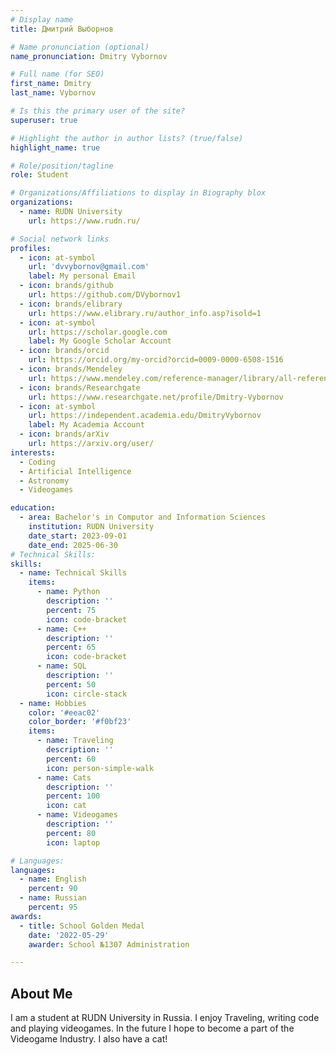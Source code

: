 ```yaml
---
# Display name
title: Дмитрий Выборнов

# Name pronunciation (optional)
name_pronunciation: Dmitry Vybornov

# Full name (for SEO)
first_name: Dmitry
last_name: Vybornov

# Is this the primary user of the site?
superuser: true

# Highlight the author in author lists? (true/false)
highlight_name: true

# Role/position/tagline
role: Student

# Organizations/Affiliations to display in Biography blox
organizations:
  - name: RUDN University
    url: https://www.rudn.ru/

# Social network links
profiles:
  - icon: at-symbol
    url: 'dvvybornov@gmail.com'
    label: My personal Email
  - icon: brands/github
    url: https://github.com/DVybornov1
  - icon: brands/elibrary
    url: https://www.elibrary.ru/author_info.asp?isold=1
  - icon: at-symbol
    url: https://scholar.google.com
    label: My Google Scholar Account
  - icon: brands/orcid
    url: https://orcid.org/my-orcid?orcid=0009-0000-6508-1516
  - icon: brands/Mendeley
    url: https://www.mendeley.com/reference-manager/library/all-references
  - icon: brands/Researchgate
    url: https://www.researchgate.net/profile/Dmitry-Vybornov
  - icon: at-symbol
    url: https://independent.academia.edu/DmitryVybornov
    label: My Academia Account
  - icon: brands/arXiv
    url: https://arxiv.org/user/
interests:
  - Coding
  - Artificial Intelligence
  - Astronomy
  - Videogames

education:
  - area: Bachelor's in Computor and Information Sciences
    institution: RUDN University
    date_start: 2023-09-01
    date_end: 2025-06-30
# Technical Skills:
skills:
  - name: Technical Skills
    items:
      - name: Python
        description: ''
        percent: 75
        icon: code-bracket
      - name: C++
        description: ''
        percent: 65
        icon: code-bracket
      - name: SQL
        description: ''
        percent: 50
        icon: circle-stack
  - name: Hobbies
    color: '#eeac02'
    color_border: '#f0bf23'
    items:
      - name: Traveling
        description: ''
        percent: 60
        icon: person-simple-walk
      - name: Cats
        description: ''
        percent: 100
        icon: cat
      - name: Videogames
        description: ''
        percent: 80
        icon: laptop

# Languages:
languages:
  - name: English
    percent: 90
  - name: Russian
    percent: 95
awards:
  - title: School Golden Medal
    date: '2022-05-29'
    awarder: School №1307 Administration

---
```


## About Me

I am a student at RUDN University in Russia. I enjoy Traveling, writing code and playing videogames. In the future I hope to become a part of the Videogame Industry. I also have a cat!
